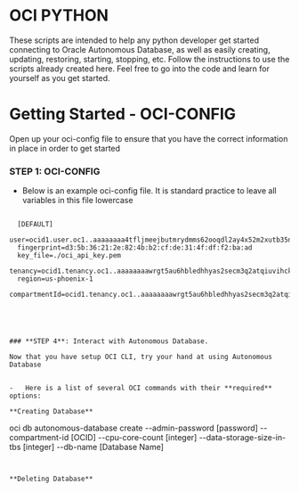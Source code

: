 
# OCI PYTHON

These scripts are intended to help any python developer get started connecting to Oracle Autonomous Database, as well as easily creating, updating, restoring, starting, stopping, etc. Follow the instructions to use the scripts already created here. Feel free to go into the code and learn for yourself as you get started.

# Getting Started - OCI-CONFIG

Open up your oci-config file to ensure that you have the correct information in place in order to get started

### **STEP 1**: OCI-CONFIG


-	Below is an example oci-config file. It is standard practice to leave all variables in this file lowercase

```

  [DEFAULT]
  user=ocid1.user.oc1..aaaaaaaa4tfljmeejbutmrydmms62ooqdl2ay4x52m2xutb35nylnn6vupja
  fingerprint=d3:5b:36:21:2e:82:4b:b2:cf:de:31:4f:df:f2:ba:ad
  key_file=./oci_api_key.pem
  tenancy=ocid1.tenancy.oc1..aaaaaaaawrgt5au6hbledhhyas2secm3q2atqiuvihck45rbi3jyc5tfyfga
  region=us-phoenix-1
  compartmentId=ocid1.tenancy.oc1..aaaaaaaawrgt5au6hbledhhyas2secm3q2atqiuvihck45rbi3jyc5tfyfga



```


```


### **STEP 4**: Interact with Autonomous Database.

Now that you have setup OCI CLI, try your hand at using Autonomous Database


-	Here is a list of several OCI commands with their **required** options:

**Creating Database**
```

oci db autonomous-database create --admin-password [password] --compartment-id [OCID] --cpu-core-count [integer] --data-storage-size-in-tbs [integer] --db-name [Database Name]

```


**Deleting Database**
```


